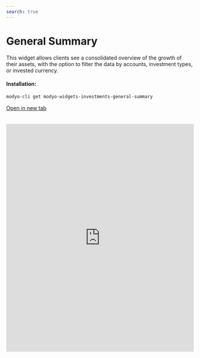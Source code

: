 ```yaml
---
search: true
---
```


# General Summary

This widget allows clients see a consolidated overview of the growth of their assets, with the option to filter the data by accounts, investment types, or invested currency.

#### Installation:

```bash
modyo-cli get modyo-widgets-investments-general-summary
```

[Open in new tab](https://widgets.modyo.com/investments/general-summary)

<iframe id="widgetFrame" src="https://widgets.modyo.com/investments/general-summary" width="100%" frameBorder="0" style="min-height:612px;overflow:auto;margin-top:20px;"/>

| Feature          | Description                                                                                                                                                                                                                               |
|------------------------|-------------------------------------------------------------------------------------------------------------------------------------------------------------------------------------------------------------------------------------------|
| Consolidated Heritage | Displays the consolidated information of the customer's total wealth at the end of the previous day. Delivers a summary of the assets invested by the customer, viewing accounts, products and the currency in which the transaction is performed. |
| Monthly Evolution      | It presents the initial and end of the selected month, along with the movements of the month (contributions, bailouts, patrimonial changes).                                                                                                  |
| Annual Evolution        | It shows a comparison between the evolution of equity in the current year to date (YTD) and the evolution of investment during the previous year (from the beginning to end of the year).                                                     |
